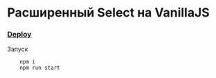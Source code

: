 # Расширенный Select на VanillaJS
### [Deploy](https://i-vasilich-i.github.io/ozitag-test/build/)
Запуск

    	npm i
    	npm run start
